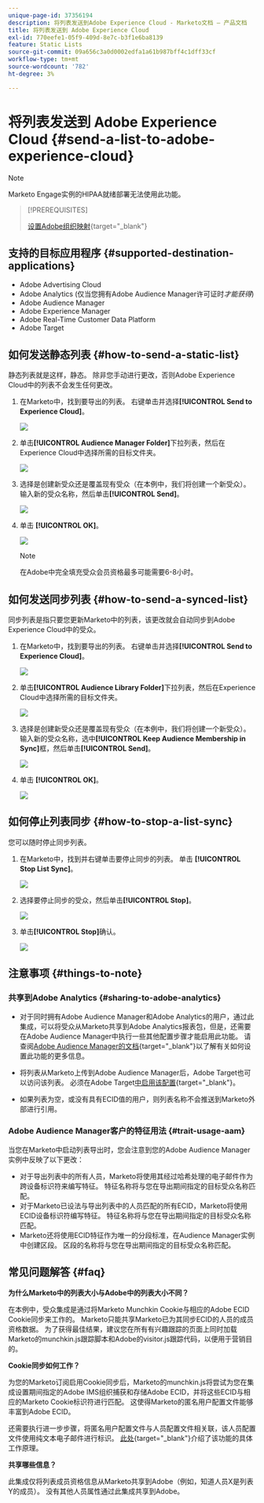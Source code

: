 ```yaml
---
unique-page-id: 37356194
description: 将列表发送到Adobe Experience Cloud - Marketo文档 — 产品文档
title: 将列表发送到 Adobe Experience Cloud
exl-id: 770eefe1-05f9-409d-8e7c-b3f1e6ba8139
feature: Static Lists
source-git-commit: 09a656c3a0d0002edfa1a61b987bff4c1dff33cf
workflow-type: tm+mt
source-wordcount: '782'
ht-degree: 3%

---
```


# 将列表发送到 Adobe Experience Cloud {#send-a-list-to-adobe-experience-cloud}

>[!NOTE]
>
>Marketo Engage实例的HIPAA就绪部署无法使用此功能。

>[!PREREQUISITES]
>
>[设置Adobe组织映射](/help/marketo/product-docs/adobe-experience-cloud-integrations/set-up-adobe-organization-mapping.md){target="_blank"}

## 支持的目标应用程序 {#supported-destination-applications}

* Adobe Advertising Cloud
* Adobe Analytics (仅当您拥有Adobe Audience Manager许可证时&#x200B;_才能获得_)
* Adobe Audience Manager
* Adobe Experience Manager
* Adobe Real-Time Customer Data Platform
* Adobe Target

## 如何发送静态列表 {#how-to-send-a-static-list}

静态列表就是这样，静态。 除非您手动进行更改，否则Adobe Experience Cloud中的列表不会发生任何更改。

1. 在Marketo中，找到要导出的列表。 右键单击并选择&#x200B;**[!UICONTROL Send to Experience Cloud]**。

   ![](assets/send-a-list-to-adobe-experience-cloud-1.png)

1. 单击&#x200B;**[!UICONTROL Audience Manager Folder]**&#x200B;下拉列表，然后在Experience Cloud中选择所需的目标文件夹。

   ![](assets/send-a-list-to-adobe-experience-cloud-2.png)

1. 选择是创建新受众还是覆盖现有受众（在本例中，我们将创建一个新受众）。 输入新的受众名称，然后单击&#x200B;**[!UICONTROL Send]**。

   ![](assets/send-a-list-to-adobe-experience-cloud-3.png)

1. 单击 **[!UICONTROL OK]**。

   ![](assets/send-a-list-to-adobe-experience-cloud-4.png)

   >[!NOTE]
   >
   >在Adobe中完全填充受众会员资格最多可能需要6-8小时。

## 如何发送同步列表 {#how-to-send-a-synced-list}

同步列表是指只要您更新Marketo中的列表，该更改就会自动同步到Adobe Experience Cloud中的受众。

1. 在Marketo中，找到要导出的列表。 右键单击并选择&#x200B;**[!UICONTROL Send to Experience Cloud]**。

   ![](assets/send-a-list-to-adobe-experience-cloud-5.png)

1. 单击&#x200B;**[!UICONTROL Audience Library Folder]**&#x200B;下拉列表，然后在Experience Cloud中选择所需的目标文件夹。

   ![](assets/send-a-list-to-adobe-experience-cloud-6.png)

1. 选择是创建新受众还是覆盖现有受众（在本例中，我们将创建一个新受众）。 输入新的受众名称，选中&#x200B;**[!UICONTROL Keep Audience Membership in Sync]**&#x200B;框，然后单击&#x200B;**[!UICONTROL Send]**。

   ![](assets/send-a-list-to-adobe-experience-cloud-7.png)

1. 单击 **[!UICONTROL OK]**。

   ![](assets/send-a-list-to-adobe-experience-cloud-8.png)

## 如何停止列表同步 {#how-to-stop-a-list-sync}

您可以随时停止同步列表。

1. 在Marketo中，找到并右键单击要停止同步的列表。 单击 **[!UICONTROL Stop List Sync]**。

   ![](assets/send-a-list-to-adobe-experience-cloud-9.png)

1. 选择要停止同步的受众，然后单击&#x200B;**[!UICONTROL Stop]**。

   ![](assets/send-a-list-to-adobe-experience-cloud-10.png)

1. 单击&#x200B;**[!UICONTROL Stop]**&#x200B;确认。

   ![](assets/send-a-list-to-adobe-experience-cloud-11.png)

## 注意事项 {#things-to-note}

### 共享到Adobe Analytics {#sharing-to-adobe-analytics}

* 对于同时拥有Adobe Audience Manager和Adobe Analytics的用户，通过此集成，可以将受众从Marketo共享到Adobe Analytics报表包，但是，还需要在Adobe Audience Manager中执行一些其他配置步骤才能启用此功能。 请查阅[Adobe Audience Manager的文档](https://experienceleague.adobe.com/docs/analytics/integration/audience-analytics/mc-audiences-aam.html?lang=zh-Hans){target="_blank"}以了解有关如何设置此功能的更多信息。

* 将列表从Marketo上传到Adobe Audience Manager后，Adobe Target也可以访问该列表。 必须在Adobe Target[中启用该配置](https://experienceleague.adobe.com/zh-hans/docs/target/using/integrate/audience-manager-target-integration){target="_blank"}。

* 如果列表为空，或没有具有ECID值的用户，则列表名称不会推送到Marketo外部进行引用。

### Adobe Audience Manager客户的特征用法 {#trait-usage-aam}

当您在Marketo中启动列表导出时，您会注意到您的Adobe Audience Manager实例中反映了以下更改：

* 对于导出列表中的所有人员，Marketo将使用其经过哈希处理的电子邮件作为跨设备标识符来编写特征。 特征名称将与您在导出期间指定的目标受众名称匹配。
* 对于Marketo已设法与导出列表中的人员匹配的所有ECID，Marketo将使用ECID设备标识符编写特征。 特征名称将与您在导出期间指定的目标受众名称匹配。
* Marketo还将使用ECID特征作为唯一的分段标准，在Audience Manager实例中创建区段。 区段的名称将与您在导出期间指定的目标受众名称匹配。

## 常见问题解答 {#faq}

**为什么Marketo中的列表大小与Adobe中的列表大小不同？**

在本例中，受众集成是通过将Marketo Munchkin Cookie与相应的Adobe ECID Cookie同步来工作的。 Marketo只能共享Marketo已为其同步ECID的人员的成员资格数据。 为了获得最佳结果，建议您在所有有兴趣跟踪的页面上同时加载Marketo的munchkin.js跟踪脚本和Adobe的visitor.js跟踪代码，以便用于营销目的。

**Cookie同步如何工作？**

为您的Marketo订阅启用Cookie同步后，Marketo的munchkin.js将尝试为您在集成设置期间指定的Adobe IMS组织捕获和存储Adobe ECID，并将这些ECID与相应的Marketo Cookie标识符进行匹配。 这使得Marketo的匿名用户配置文件能够丰富到Adobe ECID。

还需要执行进一步步骤，将匿名用户配置文件与人员配置文件相关联，该人员配置文件使用纯文本电子邮件进行标识。 [此处](/help/marketo/product-docs/reporting/basic-reporting/report-activity/tracking-anonymous-activity-and-people.md){target="_blank"}介绍了该功能的具体工作原理。

**共享哪些信息？**

此集成仅将列表成员资格信息从Marketo共享到Adobe（例如，知道人员X是列表Y的成员）。 没有其他人员属性通过此集成共享到Adobe。
